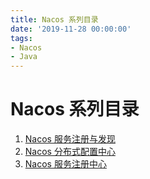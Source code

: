 ```yaml
---
title: Nacos 系列目录
date: '2019-11-28 00:00:00'
tags:
- Nacos
- Java
---
```


# Nacos 系列目录


1. [Nacos 服务注册与发现](./nacos-service-registry-and-discovery.md)
2. [Nacos 分布式配置中心](./nacos-distribut-configuration-center.md)
3. [Nacos 服务注册中心](./nacos-service-registry-center.md)